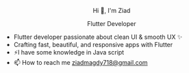 <p align="center">
  Hi 👋, I'm Ziad
</p>

<p align="center">
  Flutter Developer
</p>

- Flutter developer passionate about clean UI & smooth UX ✨
- Crafting fast, beautiful, and responsive apps with Flutter 
- ⚡I have some knowledge in Java script
- 📫 How to reach me ziadmagdy718@gmail.com
